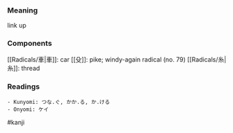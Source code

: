 ### Meaning

link up

### Components

[[Radicals/車|車]]: car [[殳]]: pike; windy-again radical (no. 79) [[Radicals/糸|糸]]: thread

### Readings

```
- Kunyomi: つな.ぐ, かか.る, か.ける
- Onyomi: ケイ
```

#kanji